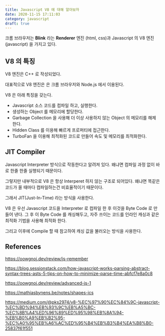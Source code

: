 ```yaml
---
title: Javascript V8 에 대해 알아보자
date: 2020-11-15 17:11:03
category: javascript
draft: true
---
```


크롬 브라우저는 **Blink** 라는 **Renderer** 엔진 (html, css)과 Javascript 의 V8 엔진(javascript) 을 가지고 있다.

## V8 의 특징

V8 엔진은 C++ 로 작성되었다.

대표적으로 V8 엔진은 은 크롬 브라우저와 Node.js 에서 이용된다.

V8 은 아래 특징을 갖는다.

- Javascript 소스 코드를 컴파일 하고, 실행한다.
- 생성하는 Object 를 메모리에 할당한다.
- Garbage Collection 을 사용해 더 이상 사용하지 않는 Object 의 메모리를 해제한다.
- Hidden Class 를 이용해 빠르게 프로퍼티에 접근한다.
- TurboFan 을 이용해 최적화된 코드로 만들어 속도 및 메모리를 최적화한다.

## JIT Compiler

Javascript Interpreter 방식으로 작동한다고 알려져 있다. 왜냐면 컴파일 과정 없이 바로 한줄 한줄 실행되기 때문이다.

그렇지만 내부적으로 V8 은 항상 Interperet 하지 않는 구조로 되어있다. 왜냐면 똑같은 코드가 올 때마다 컴파일하는건 비효율적이기 때문이다.

그래서 JIT(Just-In-Time) 라는 방식을 사용한다.

V8 은 우선 Javascript 코드을 Interpreter 로 컴파일 한 후 이것을 Byte Code 로 만들어 낸다. 그 후 이 Byte Code 를 캐싱해두고, 자주 쓰이는 코드를 인라인 캐싱과 같은 최적화 기법을 사용해 최적화 한다.

그리고 이후에 Compile 할 때 참고하여 캐싱 값을 불러오는 방식을 사용한다.

## References

https://oowgnoj.dev/review/js-remember

https://blog.sessionstack.com/how-javascript-works-parsing-abstract-syntax-trees-asts-5-tips-on-how-to-minimize-parse-time-abfcf7e8a0c8

https://oowgnoj.dev/review/advanced-js-1

https://mathiasbynens.be/notes/shapes-ics

https://medium.com/@pks2974/v8-%EC%97%90%EC%84%9C-javascript-%EC%BD%94%EB%93%9C%EB%A5%BC-%EC%8B%A4%ED%96%89%ED%95%98%EB%8A%94-%EB%B0%A9%EB%B2%95-%EC%A0%95%EB%A6%AC%ED%95%B4%EB%B3%B4%EA%B8%B0-25837f61f551
